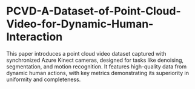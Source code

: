 # PCVD-A-Dataset-of-Point-Cloud-Video-for-Dynamic-Human-Interaction
This paper introduces a point cloud video dataset captured with synchronized Azure Kinect cameras, designed for tasks like denoising, segmentation, and motion recognition. It features high-quality data from dynamic human actions, with key metrics demonstrating its superiority in uniformity and completeness.

